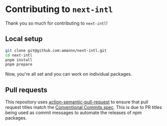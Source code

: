# Contributing to `next-intl`

Thank you so much for contributing to `next-intl`!

## Local setup

```sh
git clone git@github.com:amannn/next-intl.git
cd next-intl
pnpm install
pnpm prepare
```

Now, you're all set and you can work on individual packages.

## Pull requests

This repository uses [action-semantic-pull-request](https://github.com/amannn/action-semantic-pull-request) to ensure that pull request titles match the [Conventional Commits spec](https://www.conventionalcommits.org/en/v1.0.0/). This is due to PR titles being used as commit messages to automate the releases of npm packages.
